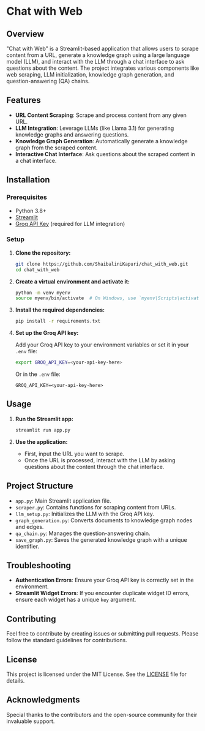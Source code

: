 
# Chat with Web

## Overview

"Chat with Web" is a Streamlit-based application that allows users to scrape content from a URL, generate a knowledge graph using a large language model (LLM), and interact with the LLM through a chat interface to ask questions about the content. The project integrates various components like web scraping, LLM initialization, knowledge graph generation, and question-answering (QA) chains.

## Features

- **URL Content Scraping**: Scrape and process content from any given URL.
- **LLM Integration**: Leverage LLMs (like Llama 3.1) for generating knowledge graphs and answering questions.
- **Knowledge Graph Generation**: Automatically generate a knowledge graph from the scraped content.
- **Interactive Chat Interface**: Ask questions about the scraped content in a chat interface.

## Installation

### Prerequisites

- Python 3.8+
- [Streamlit](https://streamlit.io)
- [Groq API Key](https://groq.com) (required for LLM integration)

### Setup

1. **Clone the repository:**
    ```bash
    git clone https://github.com/ShaibaliniKapuri/chat_with_web.git
    cd chat_with_web
    ```

2. **Create a virtual environment and activate it:**
    ```bash
    python -m venv myenv
    source myenv/bin/activate  # On Windows, use `myenv\Scripts\activate`
    ```

3. **Install the required dependencies:**
    ```bash
    pip install -r requirements.txt
    ```

4. **Set up the Groq API key:**

    Add your Groq API key to your environment variables or set it in your `.env` file:

    ```bash
    export GROQ_API_KEY=<your-api-key-here>
    ```

    Or in the `.env` file:

    ```env
    GROQ_API_KEY=<your-api-key-here>
    ```

## Usage

1. **Run the Streamlit app:**
    ```bash
    streamlit run app.py
    ```

2. **Use the application:**
    - First, input the URL you want to scrape.
    - Once the URL is processed, interact with the LLM by asking questions about the content through the chat interface.

## Project Structure

- `app.py`: Main Streamlit application file.
- `scraper.py`: Contains functions for scraping content from URLs.
- `llm_setup.py`: Initializes the LLM with the Groq API key.
- `graph_generation.py`: Converts documents to knowledge graph nodes and edges.
- `qa_chain.py`: Manages the question-answering chain.
- `save_graph.py`: Saves the generated knowledge graph with a unique identifier.

## Troubleshooting

- **Authentication Errors**: Ensure your Groq API key is correctly set in the environment.
- **Streamlit Widget Errors**: If you encounter duplicate widget ID errors, ensure each widget has a unique `key` argument.

## Contributing

Feel free to contribute by creating issues or submitting pull requests. Please follow the standard guidelines for contributions.

## License

This project is licensed under the MIT License. See the [LICENSE](LICENSE) file for details.

## Acknowledgments

Special thanks to the contributors and the open-source community for their invaluable support.

